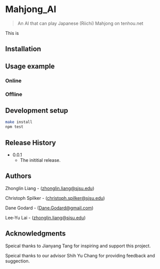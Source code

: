 # Mahjong_AI
> An AI that can play Japanese (Riichi) Mahjong on tenhou.net

This is 


## Installation


## Usage example

### Online

### Offline

## Development setup

```sh
make install
npm test
```

## Release History

* 0.0.1
    * The inititial release.

## Authors

Zhonglin Liang - (zhonglin.liang@sjsu.edu)

Christoph Spilker - (christoph.spilker@sjsu.edu)

Dane Godard - (Dane.Godard@gmail.com)

Lee-Yu Lai - (zhonglin.liang@sjsu.edu)

## Acknowledgments

Speical thanks to Jianyang Tang for inspiring and support this project.

Speical thanks to our advisor Shih Yu Chang for providing feedback and suggection.

